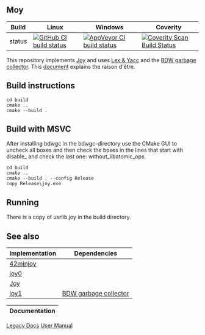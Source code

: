 Moy
---

Build|Linux|Windows|Coverity
---|---|---|---
status|[![GitHub CI build status](https://github.com/Wodan58/Moy/actions/workflows/cmake.yml/badge.svg)](https://github.com/Wodan58/Moy/actions/workflows/cmake.yml)|[![AppVeyor CI build status](https://ci.appveyor.com/api/projects/status/github/Wodan58/Moy?branch=master&svg=true)](https://ci.appveyor.com/project/Wodan58/Moy)|[![Coverity Scan Build Status](https://img.shields.io/coverity/scan/14635.svg)](https://scan.coverity.com/projects/wodan58-moy)

This repository implements [Joy](https://github.com/Wodan58/Joy) and uses
[Lex & Yacc](https://sourceforge.net/projects/winflexbison/files/win_flex_bison-latest.zip) and the
[BDW garbage collector](https://github.com/ivmai/bdwgc). This
[document](https://github.com/Wodan58/Moy/blob/master/doc/MOYimplJOY.md)
explains the raison d'être.

Build instructions
------------------

    cd build
    cmake ..
    cmake --build .

Build with MSVC
---------------

After installing bdwgc in the bdwgc-directory use the CMake GUI to uncheck all
boxes and then check the boxes in the lines that start with disable\_ and
check the last one: without\_libatomic\_ops.

    cd build
    cmake ..
    cmake --build . --config Release
    copy Release\joy.exe

Running
-------

There is a copy of usrlib.joy in the build directory.

See also
--------

Implementation|Dependencies
--------------|------------
[42minjoy](https://github.com/Wodan58/42minjoy)|
[joy0](https://github.com/Wodan58/joy0)|
[Joy](https://github.com/Wodan58/Joy)|
[joy1](https://github.com/Wodan58/joy1)|[BDW garbage collector](https://github.com/ivmai/bdwgc)

Documentation|
-------------|
[Legacy Docs](https://wodan58.github.io)
[User Manual](https://wodan58.github.io/j09imp.html)
